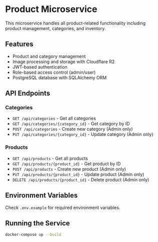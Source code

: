 # Product Microservice

This microservice handles all product-related functionality including product management, categories, and inventory.

## Features
- Product and category management
- Image processing and storage with Cloudflare R2
- JWT-based authentication
- Role-based access control (admin/user)
- PostgreSQL database with SQLAlchemy ORM

## API Endpoints

### Categories
- `GET /api/categories` - Get all categories
- `GET /api/categories/{category_id}` - Get category by ID
- `POST /api/categories` - Create new category (Admin only)
- `PUT /api/categories/{category_id}` - Update category (Admin only)

### Products
- `GET /api/products` - Get all products
- `GET /api/products/{product_id}` - Get product by ID
- `POST /api/products` - Create new product (Admin only)
- `PUT /api/products/{product_id}` - Update product (Admin only)
- `DELETE /api/products/{product_id}` - Delete product (Admin only)

## Environment Variables
Check `.env.example` for required environment variables.

## Running the Service
```bash
docker-compose up --build
```